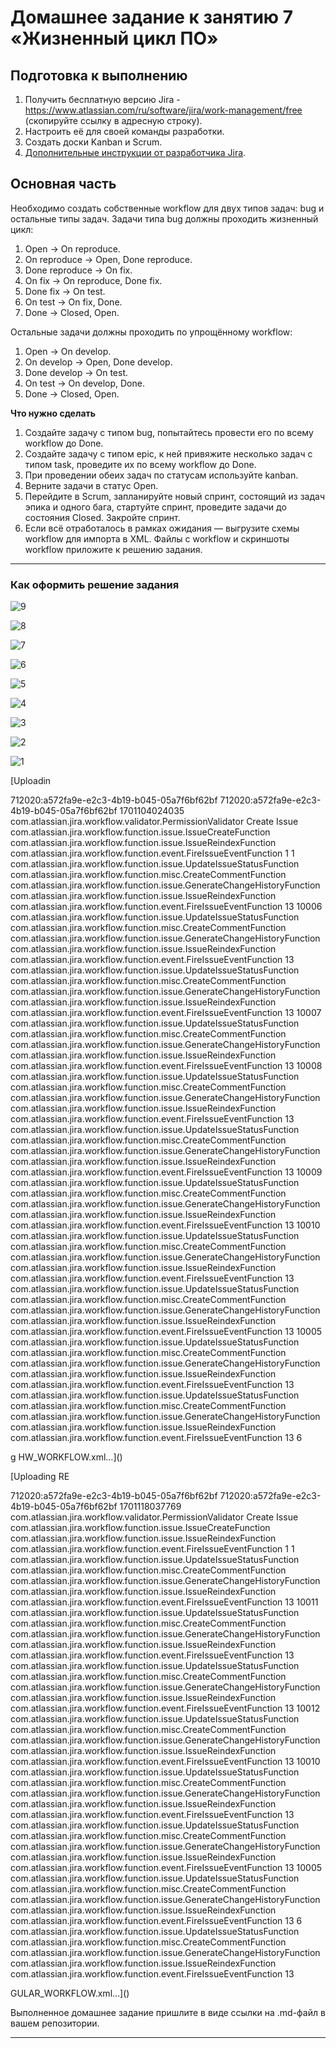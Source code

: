 # Домашнее задание к занятию 7 «Жизненный цикл ПО»

## Подготовка к выполнению

1. Получить бесплатную версию Jira - https://www.atlassian.com/ru/software/jira/work-management/free (скопируйте ссылку в адресную строку).
2. Настроить её для своей команды разработки.
3. Создать доски Kanban и Scrum.
4. [Дополнительные инструкции от разработчика Jira](https://support.atlassian.com/jira-cloud-administration/docs/import-and-export-issue-workflows/).

## Основная часть

Необходимо создать собственные workflow для двух типов задач: bug и остальные типы задач. Задачи типа bug должны проходить жизненный цикл:

1. Open -> On reproduce.
2. On reproduce -> Open, Done reproduce.
3. Done reproduce -> On fix.
4. On fix -> On reproduce, Done fix.
5. Done fix -> On test.
6. On test -> On fix, Done.
7. Done -> Closed, Open.

Остальные задачи должны проходить по упрощённому workflow:

1. Open -> On develop.
2. On develop -> Open, Done develop.
3. Done develop -> On test.
4. On test -> On develop, Done.
5. Done -> Closed, Open.

**Что нужно сделать**

1. Создайте задачу с типом bug, попытайтесь провести его по всему workflow до Done. 
1. Создайте задачу с типом epic, к ней привяжите несколько задач с типом task, проведите их по всему workflow до Done. 
1. При проведении обеих задач по статусам используйте kanban. 
1. Верните задачи в статус Open.
1. Перейдите в Scrum, запланируйте новый спринт, состоящий из задач эпика и одного бага, стартуйте спринт, проведите задачи до состояния Closed. Закройте спринт.
2. Если всё отработалось в рамках ожидания — выгрузите схемы workflow для импорта в XML. Файлы с workflow и скриншоты workflow приложите к решению задания.



---

### Как оформить решение задания

![9](https://github.com/AlexanderM33/mnt-homeworks-m/assets/122460278/c51405a0-ce45-4361-afb7-6d1940978a07)

![8](https://github.com/AlexanderM33/mnt-homeworks-m/assets/122460278/a44f90fb-4e32-4d72-8e03-2608ff140a23)

![7](https://github.com/AlexanderM33/mnt-homeworks-m/assets/122460278/b16cae8a-4b1e-430a-8e2a-5dfac759bb0d)

![6](https://github.com/AlexanderM33/mnt-homeworks-m/assets/122460278/43c8faf7-1ec3-4755-b8ba-f33f5fec3b0d)

![5](https://github.com/AlexanderM33/mnt-homeworks-m/assets/122460278/771f4839-003c-4034-bad4-e6b6ad54fa40)

![4](https://github.com/AlexanderM33/mnt-homeworks-m/assets/122460278/33fc57b0-7c66-4ccb-8870-be65a9b51245)

![3](https://github.com/AlexanderM33/mnt-homeworks-m/assets/122460278/7c87004a-de9d-4c4e-8ef5-8f9eedfbd6a1)

![2](https://github.com/AlexanderM33/mnt-homeworks-m/assets/122460278/41e55c67-fa1c-428a-8d39-471f95d9aa01)

![1](https://github.com/AlexanderM33/mnt-homeworks-m/assets/122460278/b7673770-9664-4b72-b84c-e7d00e3a9489)

[Uploadin

<?xml version="1.0" encoding="UTF-8"?>
<!DOCTYPE workflow PUBLIC "-//OpenSymphony Group//DTD OSWorkflow 2.8//EN" "http://www.opensymphony.com/osworkflow/workflow_2_8.dtd">
<workflow>
  <meta name="jira.description"></meta>
  <meta name="jira.update.author.id">712020:a572fa9e-e2c3-4b19-b045-05a7f6bf62bf</meta>
  <meta name="jira.update.author.key">712020:a572fa9e-e2c3-4b19-b045-05a7f6bf62bf</meta>
  <meta name="jira.updated.date">1701104024035</meta>
  <initial-actions>
    <action id="1" name="Create">
      <validators>
        <validator name="" type="class">
          <arg name="class.name">com.atlassian.jira.workflow.validator.PermissionValidator</arg>
          <arg name="permission">Create Issue</arg>
        </validator>
      </validators>
      <results>
        <unconditional-result old-status="null" status="open" step="1">
          <post-functions>
            <function type="class">
              <arg name="class.name">com.atlassian.jira.workflow.function.issue.IssueCreateFunction</arg>
            </function>
            <function type="class">
              <arg name="class.name">com.atlassian.jira.workflow.function.issue.IssueReindexFunction</arg>
            </function>
            <function type="class">
              <arg name="class.name">com.atlassian.jira.workflow.function.event.FireIssueEventFunction</arg>
              <arg name="eventTypeId">1</arg>
            </function>
          </post-functions>
        </unconditional-result>
      </results>
    </action>
  </initial-actions>
  <steps>
    <step id="1" name="Open">
      <meta name="jira.status.id">1</meta>
      <actions>
        <action id="11" name="Open -&gt; On reproduce">
          <meta name="jira.description"></meta>
          <meta name="jira.fieldscreen.id"></meta>
          <results>
            <unconditional-result old-status="null" status="null" step="2">
              <post-functions>
                <function type="class">
                  <arg name="class.name">com.atlassian.jira.workflow.function.issue.UpdateIssueStatusFunction</arg>
                </function>
                <function type="class">
                  <arg name="class.name">com.atlassian.jira.workflow.function.misc.CreateCommentFunction</arg>
                </function>
                <function type="class">
                  <arg name="class.name">com.atlassian.jira.workflow.function.issue.GenerateChangeHistoryFunction</arg>
                </function>
                <function type="class">
                  <arg name="class.name">com.atlassian.jira.workflow.function.issue.IssueReindexFunction</arg>
                </function>
                <function type="class">
                  <arg name="class.name">com.atlassian.jira.workflow.function.event.FireIssueEventFunction</arg>
                  <arg name="eventTypeId">13</arg>
                </function>
              </post-functions>
            </unconditional-result>
          </results>
        </action>
      </actions>
    </step>
    <step id="2" name="on reproduce">
      <meta name="jira.status.id">10006</meta>
      <actions>
        <action id="21" name="reproduce--done">
          <meta name="jira.description"></meta>
          <meta name="jira.fieldscreen.id"></meta>
          <results>
            <unconditional-result old-status="null" status="null" step="3">
              <post-functions>
                <function type="class">
                  <arg name="class.name">com.atlassian.jira.workflow.function.issue.UpdateIssueStatusFunction</arg>
                </function>
                <function type="class">
                  <arg name="class.name">com.atlassian.jira.workflow.function.misc.CreateCommentFunction</arg>
                </function>
                <function type="class">
                  <arg name="class.name">com.atlassian.jira.workflow.function.issue.GenerateChangeHistoryFunction</arg>
                </function>
                <function type="class">
                  <arg name="class.name">com.atlassian.jira.workflow.function.issue.IssueReindexFunction</arg>
                </function>
                <function type="class">
                  <arg name="class.name">com.atlassian.jira.workflow.function.event.FireIssueEventFunction</arg>
                  <arg name="eventTypeId">13</arg>
                </function>
              </post-functions>
            </unconditional-result>
          </results>
        </action>
        <action id="41" name="reproduce-open">
          <meta name="jira.description"></meta>
          <meta name="jira.fieldscreen.id"></meta>
          <results>
            <unconditional-result old-status="null" status="null" step="1">
              <post-functions>
                <function type="class">
                  <arg name="class.name">com.atlassian.jira.workflow.function.issue.UpdateIssueStatusFunction</arg>
                </function>
                <function type="class">
                  <arg name="class.name">com.atlassian.jira.workflow.function.misc.CreateCommentFunction</arg>
                </function>
                <function type="class">
                  <arg name="class.name">com.atlassian.jira.workflow.function.issue.GenerateChangeHistoryFunction</arg>
                </function>
                <function type="class">
                  <arg name="class.name">com.atlassian.jira.workflow.function.issue.IssueReindexFunction</arg>
                </function>
                <function type="class">
                  <arg name="class.name">com.atlassian.jira.workflow.function.event.FireIssueEventFunction</arg>
                  <arg name="eventTypeId">13</arg>
                </function>
              </post-functions>
            </unconditional-result>
          </results>
        </action>
      </actions>
    </step>
    <step id="3" name="Done reproduce">
      <meta name="jira.status.id">10007</meta>
      <actions>
        <action id="51" name="done reproduce-fix">
          <meta name="jira.description"></meta>
          <meta name="jira.fieldscreen.id"></meta>
          <results>
            <unconditional-result old-status="null" status="null" step="4">
              <post-functions>
                <function type="class">
                  <arg name="class.name">com.atlassian.jira.workflow.function.issue.UpdateIssueStatusFunction</arg>
                </function>
                <function type="class">
                  <arg name="class.name">com.atlassian.jira.workflow.function.misc.CreateCommentFunction</arg>
                </function>
                <function type="class">
                  <arg name="class.name">com.atlassian.jira.workflow.function.issue.GenerateChangeHistoryFunction</arg>
                </function>
                <function type="class">
                  <arg name="class.name">com.atlassian.jira.workflow.function.issue.IssueReindexFunction</arg>
                </function>
                <function type="class">
                  <arg name="class.name">com.atlassian.jira.workflow.function.event.FireIssueEventFunction</arg>
                  <arg name="eventTypeId">13</arg>
                </function>
              </post-functions>
            </unconditional-result>
          </results>
        </action>
      </actions>
    </step>
    <step id="4" name="On fix">
      <meta name="jira.status.id">10008</meta>
      <actions>
        <action id="61" name="on fix - on reproduce">
          <meta name="jira.description"></meta>
          <meta name="jira.fieldscreen.id"></meta>
          <results>
            <unconditional-result old-status="null" status="null" step="2">
              <post-functions>
                <function type="class">
                  <arg name="class.name">com.atlassian.jira.workflow.function.issue.UpdateIssueStatusFunction</arg>
                </function>
                <function type="class">
                  <arg name="class.name">com.atlassian.jira.workflow.function.misc.CreateCommentFunction</arg>
                </function>
                <function type="class">
                  <arg name="class.name">com.atlassian.jira.workflow.function.issue.GenerateChangeHistoryFunction</arg>
                </function>
                <function type="class">
                  <arg name="class.name">com.atlassian.jira.workflow.function.issue.IssueReindexFunction</arg>
                </function>
                <function type="class">
                  <arg name="class.name">com.atlassian.jira.workflow.function.event.FireIssueEventFunction</arg>
                  <arg name="eventTypeId">13</arg>
                </function>
              </post-functions>
            </unconditional-result>
          </results>
        </action>
        <action id="71" name="on fix - done-fix">
          <meta name="jira.description"></meta>
          <meta name="jira.fieldscreen.id"></meta>
          <results>
            <unconditional-result old-status="null" status="null" step="5">
              <post-functions>
                <function type="class">
                  <arg name="class.name">com.atlassian.jira.workflow.function.issue.UpdateIssueStatusFunction</arg>
                </function>
                <function type="class">
                  <arg name="class.name">com.atlassian.jira.workflow.function.misc.CreateCommentFunction</arg>
                </function>
                <function type="class">
                  <arg name="class.name">com.atlassian.jira.workflow.function.issue.GenerateChangeHistoryFunction</arg>
                </function>
                <function type="class">
                  <arg name="class.name">com.atlassian.jira.workflow.function.issue.IssueReindexFunction</arg>
                </function>
                <function type="class">
                  <arg name="class.name">com.atlassian.jira.workflow.function.event.FireIssueEventFunction</arg>
                  <arg name="eventTypeId">13</arg>
                </function>
              </post-functions>
            </unconditional-result>
          </results>
        </action>
      </actions>
    </step>
    <step id="5" name="Done fix">
      <meta name="jira.status.id">10009</meta>
      <actions>
        <action id="81" name="done fix- on test">
          <meta name="jira.description"></meta>
          <meta name="jira.fieldscreen.id"></meta>
          <results>
            <unconditional-result old-status="null" status="null" step="6">
              <post-functions>
                <function type="class">
                  <arg name="class.name">com.atlassian.jira.workflow.function.issue.UpdateIssueStatusFunction</arg>
                </function>
                <function type="class">
                  <arg name="class.name">com.atlassian.jira.workflow.function.misc.CreateCommentFunction</arg>
                </function>
                <function type="class">
                  <arg name="class.name">com.atlassian.jira.workflow.function.issue.GenerateChangeHistoryFunction</arg>
                </function>
                <function type="class">
                  <arg name="class.name">com.atlassian.jira.workflow.function.issue.IssueReindexFunction</arg>
                </function>
                <function type="class">
                  <arg name="class.name">com.atlassian.jira.workflow.function.event.FireIssueEventFunction</arg>
                  <arg name="eventTypeId">13</arg>
                </function>
              </post-functions>
            </unconditional-result>
          </results>
        </action>
      </actions>
    </step>
    <step id="6" name="On test">
      <meta name="jira.status.id">10010</meta>
      <actions>
        <action id="91" name="on test - on fix">
          <meta name="jira.description"></meta>
          <meta name="jira.fieldscreen.id"></meta>
          <results>
            <unconditional-result old-status="null" status="null" step="4">
              <post-functions>
                <function type="class">
                  <arg name="class.name">com.atlassian.jira.workflow.function.issue.UpdateIssueStatusFunction</arg>
                </function>
                <function type="class">
                  <arg name="class.name">com.atlassian.jira.workflow.function.misc.CreateCommentFunction</arg>
                </function>
                <function type="class">
                  <arg name="class.name">com.atlassian.jira.workflow.function.issue.GenerateChangeHistoryFunction</arg>
                </function>
                <function type="class">
                  <arg name="class.name">com.atlassian.jira.workflow.function.issue.IssueReindexFunction</arg>
                </function>
                <function type="class">
                  <arg name="class.name">com.atlassian.jira.workflow.function.event.FireIssueEventFunction</arg>
                  <arg name="eventTypeId">13</arg>
                </function>
              </post-functions>
            </unconditional-result>
          </results>
        </action>
        <action id="101" name="on test - done">
          <meta name="jira.description"></meta>
          <meta name="jira.fieldscreen.id"></meta>
          <results>
            <unconditional-result old-status="null" status="null" step="7">
              <post-functions>
                <function type="class">
                  <arg name="class.name">com.atlassian.jira.workflow.function.issue.UpdateIssueStatusFunction</arg>
                </function>
                <function type="class">
                  <arg name="class.name">com.atlassian.jira.workflow.function.misc.CreateCommentFunction</arg>
                </function>
                <function type="class">
                  <arg name="class.name">com.atlassian.jira.workflow.function.issue.GenerateChangeHistoryFunction</arg>
                </function>
                <function type="class">
                  <arg name="class.name">com.atlassian.jira.workflow.function.issue.IssueReindexFunction</arg>
                </function>
                <function type="class">
                  <arg name="class.name">com.atlassian.jira.workflow.function.event.FireIssueEventFunction</arg>
                  <arg name="eventTypeId">13</arg>
                </function>
              </post-functions>
            </unconditional-result>
          </results>
        </action>
      </actions>
    </step>
    <step id="7" name="Done">
      <meta name="jira.status.id">10005</meta>
      <actions>
        <action id="111" name="done-closed">
          <meta name="jira.description"></meta>
          <meta name="jira.fieldscreen.id"></meta>
          <results>
            <unconditional-result old-status="null" status="null" step="8">
              <post-functions>
                <function type="class">
                  <arg name="class.name">com.atlassian.jira.workflow.function.issue.UpdateIssueStatusFunction</arg>
                </function>
                <function type="class">
                  <arg name="class.name">com.atlassian.jira.workflow.function.misc.CreateCommentFunction</arg>
                </function>
                <function type="class">
                  <arg name="class.name">com.atlassian.jira.workflow.function.issue.GenerateChangeHistoryFunction</arg>
                </function>
                <function type="class">
                  <arg name="class.name">com.atlassian.jira.workflow.function.issue.IssueReindexFunction</arg>
                </function>
                <function type="class">
                  <arg name="class.name">com.atlassian.jira.workflow.function.event.FireIssueEventFunction</arg>
                  <arg name="eventTypeId">13</arg>
                </function>
              </post-functions>
            </unconditional-result>
          </results>
        </action>
        <action id="121" name="done - open">
          <meta name="jira.description"></meta>
          <meta name="jira.fieldscreen.id"></meta>
          <results>
            <unconditional-result old-status="null" status="null" step="1">
              <post-functions>
                <function type="class">
                  <arg name="class.name">com.atlassian.jira.workflow.function.issue.UpdateIssueStatusFunction</arg>
                </function>
                <function type="class">
                  <arg name="class.name">com.atlassian.jira.workflow.function.misc.CreateCommentFunction</arg>
                </function>
                <function type="class">
                  <arg name="class.name">com.atlassian.jira.workflow.function.issue.GenerateChangeHistoryFunction</arg>
                </function>
                <function type="class">
                  <arg name="class.name">com.atlassian.jira.workflow.function.issue.IssueReindexFunction</arg>
                </function>
                <function type="class">
                  <arg name="class.name">com.atlassian.jira.workflow.function.event.FireIssueEventFunction</arg>
                  <arg name="eventTypeId">13</arg>
                </function>
              </post-functions>
            </unconditional-result>
          </results>
        </action>
      </actions>
    </step>
    <step id="8" name="Closed">
      <meta name="jira.status.id">6</meta>
    </step>
  </steps>
</workflow>

g HW_WORKFLOW.xml…]()


[Uploading RE

<?xml version="1.0" encoding="UTF-8"?>
<!DOCTYPE workflow PUBLIC "-//OpenSymphony Group//DTD OSWorkflow 2.8//EN" "http://www.opensymphony.com/osworkflow/workflow_2_8.dtd">
<workflow>
  <meta name="jira.description"></meta>
  <meta name="jira.update.author.id">712020:a572fa9e-e2c3-4b19-b045-05a7f6bf62bf</meta>
  <meta name="jira.update.author.key">712020:a572fa9e-e2c3-4b19-b045-05a7f6bf62bf</meta>
  <meta name="jira.updated.date">1701118037769</meta>
  <initial-actions>
    <action id="1" name="Create">
      <validators>
        <validator name="" type="class">
          <arg name="class.name">com.atlassian.jira.workflow.validator.PermissionValidator</arg>
          <arg name="permission">Create Issue</arg>
        </validator>
      </validators>
      <results>
        <unconditional-result old-status="null" status="open" step="1">
          <post-functions>
            <function type="class">
              <arg name="class.name">com.atlassian.jira.workflow.function.issue.IssueCreateFunction</arg>
            </function>
            <function type="class">
              <arg name="class.name">com.atlassian.jira.workflow.function.issue.IssueReindexFunction</arg>
            </function>
            <function type="class">
              <arg name="class.name">com.atlassian.jira.workflow.function.event.FireIssueEventFunction</arg>
              <arg name="eventTypeId">1</arg>
            </function>
          </post-functions>
        </unconditional-result>
      </results>
    </action>
  </initial-actions>
  <steps>
    <step id="1" name="Open">
      <meta name="jira.status.id">1</meta>
      <actions>
        <action id="11" name="open-on develop">
          <meta name="jira.description"></meta>
          <meta name="jira.fieldscreen.id"></meta>
          <results>
            <unconditional-result old-status="null" status="null" step="2">
              <post-functions>
                <function type="class">
                  <arg name="class.name">com.atlassian.jira.workflow.function.issue.UpdateIssueStatusFunction</arg>
                </function>
                <function type="class">
                  <arg name="class.name">com.atlassian.jira.workflow.function.misc.CreateCommentFunction</arg>
                </function>
                <function type="class">
                  <arg name="class.name">com.atlassian.jira.workflow.function.issue.GenerateChangeHistoryFunction</arg>
                </function>
                <function type="class">
                  <arg name="class.name">com.atlassian.jira.workflow.function.issue.IssueReindexFunction</arg>
                </function>
                <function type="class">
                  <arg name="class.name">com.atlassian.jira.workflow.function.event.FireIssueEventFunction</arg>
                  <arg name="eventTypeId">13</arg>
                </function>
              </post-functions>
            </unconditional-result>
          </results>
        </action>
      </actions>
    </step>
    <step id="2" name="On develop">
      <meta name="jira.status.id">10011</meta>
      <actions>
        <action id="21" name="in develop - done develop">
          <meta name="jira.description"></meta>
          <meta name="jira.fieldscreen.id"></meta>
          <results>
            <unconditional-result old-status="null" status="null" step="3">
              <post-functions>
                <function type="class">
                  <arg name="class.name">com.atlassian.jira.workflow.function.issue.UpdateIssueStatusFunction</arg>
                </function>
                <function type="class">
                  <arg name="class.name">com.atlassian.jira.workflow.function.misc.CreateCommentFunction</arg>
                </function>
                <function type="class">
                  <arg name="class.name">com.atlassian.jira.workflow.function.issue.GenerateChangeHistoryFunction</arg>
                </function>
                <function type="class">
                  <arg name="class.name">com.atlassian.jira.workflow.function.issue.IssueReindexFunction</arg>
                </function>
                <function type="class">
                  <arg name="class.name">com.atlassian.jira.workflow.function.event.FireIssueEventFunction</arg>
                  <arg name="eventTypeId">13</arg>
                </function>
              </post-functions>
            </unconditional-result>
          </results>
        </action>
        <action id="31" name="on develop - open">
          <meta name="jira.description"></meta>
          <meta name="jira.fieldscreen.id"></meta>
          <results>
            <unconditional-result old-status="null" status="null" step="1">
              <post-functions>
                <function type="class">
                  <arg name="class.name">com.atlassian.jira.workflow.function.issue.UpdateIssueStatusFunction</arg>
                </function>
                <function type="class">
                  <arg name="class.name">com.atlassian.jira.workflow.function.misc.CreateCommentFunction</arg>
                </function>
                <function type="class">
                  <arg name="class.name">com.atlassian.jira.workflow.function.issue.GenerateChangeHistoryFunction</arg>
                </function>
                <function type="class">
                  <arg name="class.name">com.atlassian.jira.workflow.function.issue.IssueReindexFunction</arg>
                </function>
                <function type="class">
                  <arg name="class.name">com.atlassian.jira.workflow.function.event.FireIssueEventFunction</arg>
                  <arg name="eventTypeId">13</arg>
                </function>
              </post-functions>
            </unconditional-result>
          </results>
        </action>
      </actions>
    </step>
    <step id="3" name="Done develop">
      <meta name="jira.status.id">10012</meta>
      <actions>
        <action id="41" name="done develop - on test">
          <meta name="jira.description"></meta>
          <meta name="jira.fieldscreen.id"></meta>
          <results>
            <unconditional-result old-status="null" status="null" step="4">
              <post-functions>
                <function type="class">
                  <arg name="class.name">com.atlassian.jira.workflow.function.issue.UpdateIssueStatusFunction</arg>
                </function>
                <function type="class">
                  <arg name="class.name">com.atlassian.jira.workflow.function.misc.CreateCommentFunction</arg>
                </function>
                <function type="class">
                  <arg name="class.name">com.atlassian.jira.workflow.function.issue.GenerateChangeHistoryFunction</arg>
                </function>
                <function type="class">
                  <arg name="class.name">com.atlassian.jira.workflow.function.issue.IssueReindexFunction</arg>
                </function>
                <function type="class">
                  <arg name="class.name">com.atlassian.jira.workflow.function.event.FireIssueEventFunction</arg>
                  <arg name="eventTypeId">13</arg>
                </function>
              </post-functions>
            </unconditional-result>
          </results>
        </action>
      </actions>
    </step>
    <step id="4" name="On test">
      <meta name="jira.status.id">10010</meta>
      <actions>
        <action id="51" name="on test  -on develop">
          <meta name="jira.description"></meta>
          <meta name="jira.fieldscreen.id"></meta>
          <results>
            <unconditional-result old-status="null" status="null" step="2">
              <post-functions>
                <function type="class">
                  <arg name="class.name">com.atlassian.jira.workflow.function.issue.UpdateIssueStatusFunction</arg>
                </function>
                <function type="class">
                  <arg name="class.name">com.atlassian.jira.workflow.function.misc.CreateCommentFunction</arg>
                </function>
                <function type="class">
                  <arg name="class.name">com.atlassian.jira.workflow.function.issue.GenerateChangeHistoryFunction</arg>
                </function>
                <function type="class">
                  <arg name="class.name">com.atlassian.jira.workflow.function.issue.IssueReindexFunction</arg>
                </function>
                <function type="class">
                  <arg name="class.name">com.atlassian.jira.workflow.function.event.FireIssueEventFunction</arg>
                  <arg name="eventTypeId">13</arg>
                </function>
              </post-functions>
            </unconditional-result>
          </results>
        </action>
        <action id="61" name="on test  -done">
          <meta name="jira.description"></meta>
          <meta name="jira.fieldscreen.id"></meta>
          <results>
            <unconditional-result old-status="null" status="null" step="5">
              <post-functions>
                <function type="class">
                  <arg name="class.name">com.atlassian.jira.workflow.function.issue.UpdateIssueStatusFunction</arg>
                </function>
                <function type="class">
                  <arg name="class.name">com.atlassian.jira.workflow.function.misc.CreateCommentFunction</arg>
                </function>
                <function type="class">
                  <arg name="class.name">com.atlassian.jira.workflow.function.issue.GenerateChangeHistoryFunction</arg>
                </function>
                <function type="class">
                  <arg name="class.name">com.atlassian.jira.workflow.function.issue.IssueReindexFunction</arg>
                </function>
                <function type="class">
                  <arg name="class.name">com.atlassian.jira.workflow.function.event.FireIssueEventFunction</arg>
                  <arg name="eventTypeId">13</arg>
                </function>
              </post-functions>
            </unconditional-result>
          </results>
        </action>
      </actions>
    </step>
    <step id="5" name="Done">
      <meta name="jira.status.id">10005</meta>
      <actions>
        <action id="71" name="done - closed">
          <meta name="jira.description"></meta>
          <meta name="jira.fieldscreen.id"></meta>
          <results>
            <unconditional-result old-status="null" status="null" step="6">
              <post-functions>
                <function type="class">
                  <arg name="class.name">com.atlassian.jira.workflow.function.issue.UpdateIssueStatusFunction</arg>
                </function>
                <function type="class">
                  <arg name="class.name">com.atlassian.jira.workflow.function.misc.CreateCommentFunction</arg>
                </function>
                <function type="class">
                  <arg name="class.name">com.atlassian.jira.workflow.function.issue.GenerateChangeHistoryFunction</arg>
                </function>
                <function type="class">
                  <arg name="class.name">com.atlassian.jira.workflow.function.issue.IssueReindexFunction</arg>
                </function>
                <function type="class">
                  <arg name="class.name">com.atlassian.jira.workflow.function.event.FireIssueEventFunction</arg>
                  <arg name="eventTypeId">13</arg>
                </function>
              </post-functions>
            </unconditional-result>
          </results>
        </action>
      </actions>
    </step>
    <step id="6" name="Closed">
      <meta name="jira.status.id">6</meta>
      <actions>
        <action id="81" name="closed - open">
          <meta name="jira.description"></meta>
          <meta name="jira.fieldscreen.id"></meta>
          <results>
            <unconditional-result old-status="null" status="null" step="1">
              <post-functions>
                <function type="class">
                  <arg name="class.name">com.atlassian.jira.workflow.function.issue.UpdateIssueStatusFunction</arg>
                </function>
                <function type="class">
                  <arg name="class.name">com.atlassian.jira.workflow.function.misc.CreateCommentFunction</arg>
                </function>
                <function type="class">
                  <arg name="class.name">com.atlassian.jira.workflow.function.issue.GenerateChangeHistoryFunction</arg>
                </function>
                <function type="class">
                  <arg name="class.name">com.atlassian.jira.workflow.function.issue.IssueReindexFunction</arg>
                </function>
                <function type="class">
                  <arg name="class.name">com.atlassian.jira.workflow.function.event.FireIssueEventFunction</arg>
                  <arg name="eventTypeId">13</arg>
                </function>
              </post-functions>
            </unconditional-result>
          </results>
        </action>
      </actions>
    </step>
  </steps>
</workflow>

GULAR_WORKFLOW.xml…]()


Выполненное домашнее задание пришлите в виде ссылки на .md-файл в вашем репозитории.

---
